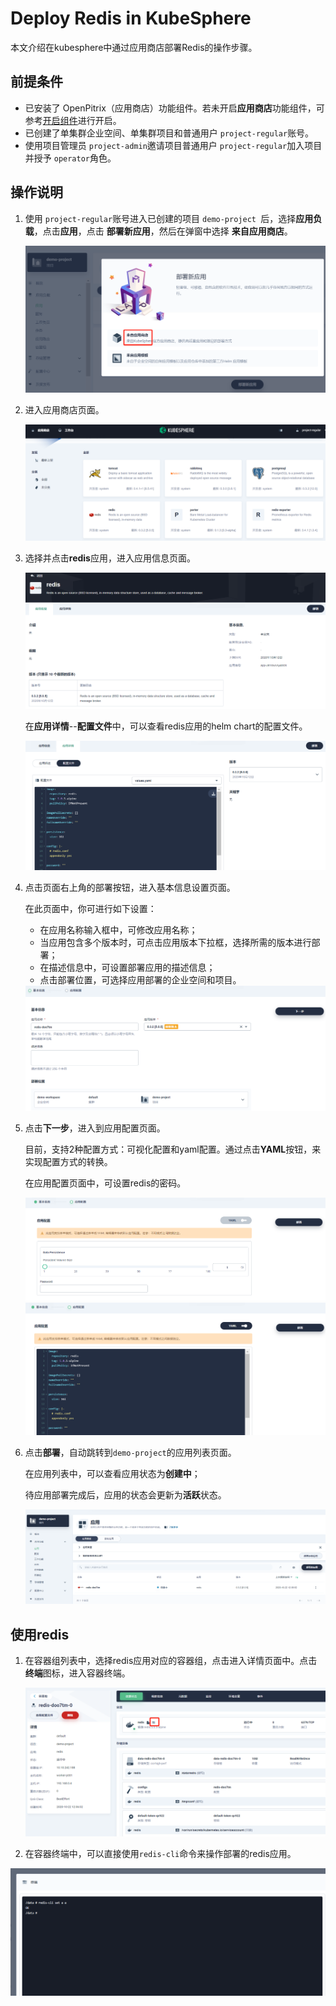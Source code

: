 # Deploy Redis in KubeSphere

本文介绍在kubesphere中通过应用商店部署Redis的操作步骤。

## 前提条件

- 已安装了 OpenPitrix（应用商店）功能组件。若未开启**应用商店**功能组件，可参考[开启组件](https://kubesphere.io/docs/pluggable-components/app-store/)进行开启。
- 已创建了单集群企业空间、单集群项目和普通用户 `project-regular`账号。
- 使用项目管理员 `project-admin`邀请项目普通用户 `project-regular`加入项目并授予 `operator`角色。

## 操作说明

1. 使用 `project-regular`账号进入已创建的项目 `demo-project `后，选择**应用负载**，点击**应用**，点击 **部署新应用**，然后在弹窗中选择 **来自应用商店**。

   ![](images\image-20201021143257502.png)

2. 进入应用商店页面。

   <img src="images\image-20201021143546762.png" style="zoom:80%;" />

3. 选择并点击**redis**应用，进入应用信息页面。

   <img src="images/image-20201022112823164.png" alt="image-20201022112823164" style="zoom:80%;" />

   在**应用详情**--**配置文件**中，可以查看redis应用的helm chart的配置文件。

   <img src="images/image-20201022113156240.png" alt="image-20201022113156240" style="zoom:80%;" />

4. 点击页面右上角的部署按钮，进入基本信息设置页面。

   在此页面中，你可进行如下设置：

   - 在应用名称输入框中，可修改应用名称；
   - 当应用包含多个版本时，可点击应用版本下拉框，选择所需的版本进行部署；
   - 在描述信息中，可设置部署应用的描述信息；
   - 点击部署位置，可选择应用部署的企业空间和项目。

   <img src="images/image-20201022113353449.png" alt="image-20201022113353449" style="zoom:80%;" />

5. 点击**下一步**，进入到应用配置页面。

   目前，支持2种配置方式：可视化配置和yaml配置。通过点击**YAML**按钮，来实现配置方式的转换。

   在应用配置页面中，可设置redis的密码。

   <img src="images/image-20201022120204884.png" alt="image-20201022120204884" style="zoom:80%;" />

   <img src="images/image-20201022120448986.png" alt="image-20201022120448986" style="zoom:80%;" />

6. 点击**部署**，自动跳转到`demo-project`的应用列表页面。

   在应用列表中，可以查看应用状态为**创建中**；

   待应用部署完成后，应用的状态会更新为**活跃**状态。

   <img src="images/image-20201022120644789.png" alt="image-20201022120644789" style="zoom:80%;" />

## 使用redis

1. 在容器组列表中，选择redis应用对应的容器组，点击进入详情页面中。点击**终端**图标，进入容器终端。

   <img src="images/image-20201022134207395.png" alt="image-20201022134207395" style="zoom:80%;" />

2. 在容器终端中，可以直接使用`redis-cli`命令来操作部署的redis应用。

<img src="images/image-20201022134258742.png" alt="image-20201022134258742" style="zoom:80%;" />